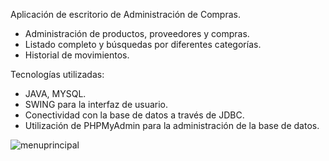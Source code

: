 Aplicación de escritorio de Administración de Compras.
- Administración de productos, proveedores y compras.
- Listado completo y búsquedas por diferentes categorías.
- Historial de movimientos.

Tecnologías utilizadas:
- JAVA, MYSQL.
- SWING para la interfaz de usuario.
- Conectividad con la base de datos a través de JDBC.
- Utilización de PHPMyAdmin para la administración de la base de datos.

![menuprincipal](https://github.com/francogiaccone/Compras/assets/100356188/90efcbd3-6dc4-4b56-9642-bd3e4653c773)
